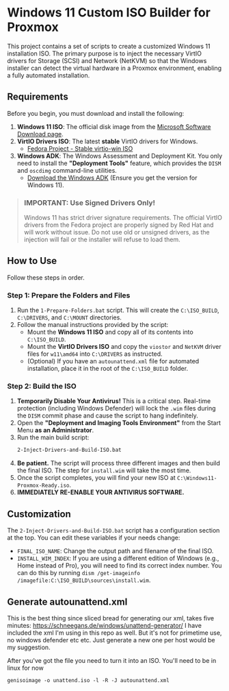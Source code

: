 # Windows 11 Custom ISO Builder for Proxmox

This project contains a set of scripts to create a customized Windows 11 installation ISO. The primary purpose is to inject the necessary VirtIO drivers for Storage (SCSI) and Network (NetKVM) so that the Windows installer can detect the virtual hardware in a Proxmox environment, enabling a fully automated installation.

## Requirements

Before you begin, you must download and install the following:

1.  **Windows 11 ISO**: The official disk image from the [Microsoft Software Download page](https://www.microsoft.com/software-download/windows11).
2.  **VirtIO Drivers ISO**: The latest **stable** VirtIO drivers for Windows.
    -   [Fedora Project - Stable virtio-win ISO](https://fedorapeople.org/groups/virt/virtio-win/direct-downloads/stable-virtio/)
3.  **Windows ADK**: The Windows Assessment and Deployment Kit. You only need to install the **"Deployment Tools"** feature, which provides the `DISM` and `oscdimg` command-line utilities.
    -   [Download the Windows ADK](https://learn.microsoft.com/en-us/windows-hardware/get-started/adk-install) (Ensure you get the version for Windows 11).

> ### **IMPORTANT: Use Signed Drivers Only!**
> Windows 11 has strict driver signature requirements. The official VirtIO drivers from the Fedora project are properly signed by Red Hat and will work without issue. Do not use old or unsigned drivers, as the injection will fail or the installer will refuse to load them.

## How to Use

Follow these steps in order.

### Step 1: Prepare the Folders and Files

1.  Run the `1-Prepare-Folders.bat` script. This will create the `C:\ISO_BUILD`, `C:\DRIVERS`, and `C:\MOUNT` directories.
2.  Follow the manual instructions provided by the script:
    -   Mount the **Windows 11 ISO** and copy all of its contents into `C:\ISO_BUILD`.
    -   Mount the **VirtIO Drivers ISO** and copy the `viostor` and `NetKVM` driver files for `w11\amd64` into `C:\DRIVERS` as instructed.
    -   (Optional) If you have an `autounattend.xml` file for automated installation, place it in the root of the `C:\ISO_BUILD` folder.

### Step 2: Build the ISO

1.  **Temporarily Disable Your Antivirus!** This is a critical step. Real-time protection (including Windows Defender) will lock the `.wim` files during the `DISM` commit phase and cause the script to hang indefinitely.
2.  Open the **"Deployment and Imaging Tools Environment"** from the Start Menu **as an Administrator**.
3.  Run the main build script:
    ```cmd
    2-Inject-Drivers-and-Build-ISO.bat
    ```
4.  **Be patient.** The script will process three different images and then build the final ISO. The step for `install.wim` will take the most time.
5.  Once the script completes, you will find your new ISO at `C:\Windows11-Proxmox-Ready.iso`.
6.  **IMMEDIATELY RE-ENABLE YOUR ANTIVIRUS SOFTWARE.**

## Customization

The `2-Inject-Drivers-and-Build-ISO.bat` script has a configuration section at the top. You can edit these variables if your needs change:

-   `FINAL_ISO_NAME`: Change the output path and filename of the final ISO.
-   `INSTALL_WIM_INDEX`: If you are using a different edition of Windows (e.g., Home instead of Pro), you will need to find its correct index number. You can do this by running `dism /get-imageinfo /imagefile:C:\ISO_BUILD\sources\install.wim`.


## Generate autounattend.xml

This is the best thing since sliced bread for generating our xml, takes five minutes: https://schneegans.de/windows/unattend-generator/
I have included the xml I'm using in this repo as well. But it's not for primetime use, no windows defender etc etc. Just generate a new one per host
would be my suggestion.

After you've got the file you need to turn it into an ISO. You'll need to be in linux for now
```
genisoimage -o unattend.iso -l -R -J autounattend.xml

```
